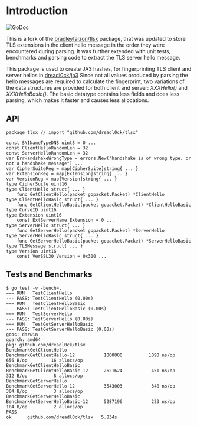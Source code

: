 # Introduction

[![GoDoc](https://godoc.org/github.com/dreadl0ck/tlsx?status.svg)](https://godoc.org/github.com/dreadl0ck/tlsx)

This is a fork of the [bradleyfalzon/tlsx](https://github.com/bradleyfalzon/tlsx) package,
that was updated to store TLS extensions in the client hello message in the order they were encountered during parsing.
It was further extended with unit tests, benchmarks and parsing code to extract the TLS server hello message.

This package is used to create JA3 hashes, for fingerprinting TLS client and server hellos in [dreadl0ck/ja3](https://github.com/dreadl0ck/ja3)
Since not all values produced by parsing the hello messages are required to calculate the fingerprint,
two variations of the data structures are provided for both client and server: *XXXHello()* and *XXXHelloBasic()*.
The basic datatype contains less fields and does less parsing, which makes it faster and causes less allocations.

## API

    package tlsx // import "github.com/dreadl0ck/tlsx"
    
    const SNINameTypeDNS uint8 = 0 ...
    const ClientHelloRandomLen = 32
    const ServerHelloRandomLen = 32
    var ErrHandshakeWrongType = errors.New("handshake is of wrong type, or not a handshake message") ...
    var CipherSuiteReg = map[CipherSuite]string{ ... }
    var ExtensionReg = map[Extension]string{ ... }
    var VersionReg = map[Version]string{ ... }
    type CipherSuite uint16
    type ClientHello struct{ ... }
        func GetClientHello(packet gopacket.Packet) *ClientHello
    type ClientHelloBasic struct{ ... }
        func GetClientHelloBasic(packet gopacket.Packet) *ClientHelloBasic
    type CurveID uint16
    type Extension uint16
        const ExtServerName Extension = 0 ...
    type ServerHello struct{ ... }
        func GetServerHello(packet gopacket.Packet) *ServerHello
    type ServerHelloBasic struct{ ... }
        func GetServerHelloBasic(packet gopacket.Packet) *ServerHelloBasic
    type TLSMessage struct{ ... }
    type Version uint16
        const VerSSL30 Version = 0x300 ...

## Tests and Benchmarks

    $ go test -v -bench=.
    === RUN   TestClientHello
    --- PASS: TestClientHello (0.00s)
    === RUN   TestClientHelloBasic
    --- PASS: TestClientHelloBasic (0.00s)
    === RUN   TestServerHello
    --- PASS: TestServerHello (0.00s)
    === RUN   TestGetServerHelloBasic
    --- PASS: TestGetServerHelloBasic (0.00s)
    goos: darwin
    goarch: amd64
    pkg: github.com/dreadl0ck/tlsx
    BenchmarkGetClientHello
    BenchmarkGetClientHello-12         	 1000000	      1090 ns/op	     656 B/op	      16 allocs/op
    BenchmarkGetClientHelloBasic
    BenchmarkGetClientHelloBasic-12    	 2621624	       451 ns/op	     312 B/op	       8 allocs/op
    BenchmarkGetServerHello
    BenchmarkGetServerHello-12         	 3543003	       348 ns/op	     304 B/op	       3 allocs/op
    BenchmarkGetServerHelloBasic
    BenchmarkGetServerHelloBasic-12    	 5287196	       223 ns/op	     104 B/op	       2 allocs/op
    PASS
    ok  	github.com/dreadl0ck/tlsx	5.834s